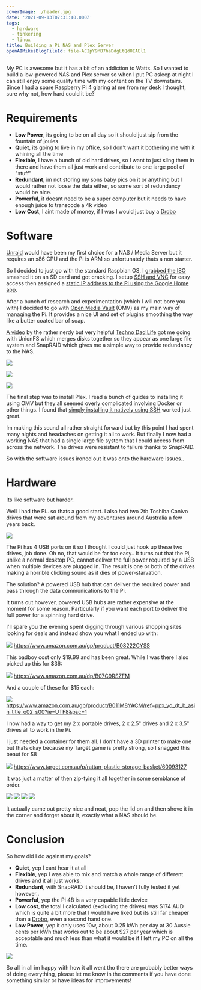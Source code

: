 ```yaml
---
coverImage: ./header.jpg
date: '2021-09-13T07:31:40.000Z'
tags:
  - hardware
  - tinkering
  - linux
title: Building a Pi NAS and Plex Server
openAIMikesBlogFileId: file-ACIpY9MB7haDdgLtQdOEAEl1
---
```


My PC is awesome but it has a bit of an addiction to Watts. So I wanted to build a low-powered NAS and Plex server so when I put PC asleep at night I can still enjoy some quality time with my content on the TV downstairs. Since I had a spare Raspberry Pi 4 glaring at me from my desk I thought, sure why not, how hard could it be?

<!-- more -->

# Requirements

- **Low Power**, its going to be on all day so it should just sip from the fountain of joules
- **Quiet**, its going to live in my office, so I don't want it bothering me with it whining all the time
- **Flexible**, I have a bunch of old hard drives, so I want to just sling them in there and have them all just work and contribute to one large pool of "stuff"
- **Redundant**, im not storing my sons baby pics on it or anything but I would rather not loose the data either, so some sort of redundancy would be nice.
- **Powerful**, it doesnt need to be a super computer but it needs to have enough juice to transcode a 4k video
- **Low Cost**, I aint made of money, if I was I would just buy a [Drobo](https://www.drobo.com/)

# Software

[Unraid](https://unraid.net/) would have been my first choice for a NAS / Media Server but it requires an x86 CPU and the Pi is ARM so unfortunately thats a non starter.

So I decided to just go with the standard Raspbian OS, I [grabbed the ISO](https://www.raspberrypi.org/software/) smashed it on an SD card and got cracking. I setup [SSH and VNC](https://www.raspberrypi.org/documentation/computers/configuration.html) for easy access then assigned a [static IP address to the Pi using the Google Home app](https://support.google.com/wifi/answer/6274660?hl=en-AU).

After a bunch of research and experimentation (which I will not bore you with) I decided to go with [Open Media Vault](https://www.openmediavault.org/) (OMV) as my main way of managing the Pi. It provides a nice UI and set of plugins smoothing the way like a butter coated bar of soap.

[A video](https://www.youtube.com/watch?v=FYkdPyCt5FU) by the rather nerdy but very helpful [Techno Dad Life](https://www.youtube.com/channel/UCX2Vhc0LIzSS9aMzhGFZ7PA) got me going with UnionFS which merges disks together so they appear as one large file system and SnapRAID which gives me a simple way to provide redundancy to the NAS.

[![](./filesystems.png)](./filesystems.png)

[![](./unionfs.png)](./unionfs.png)

[![](./snapraid.png)](./snapraid.png)

The final step was to install Plex. I read a bunch of guides to installing it using OMV but they all seemed overly complicated involving Docker or other things. I found that [simply installing it natively using SSH](https://pimylifeup.com/raspberry-pi-plex-server/) worked just great.

Im making this sound all rather straight forward but by this point I had spent many nights and headaches on getting it all to work. But finally I now had a working NAS that had a single large file system that I could access from across the network. The drives were resistant to failure thanks to SnapRAID.

So with the software issues ironed out it was onto the hardware issues..

# Hardware

Its like software but harder.

Well I had the Pi.. so thats a good start. I also had two 2tb Toshiba Canivo drives that were sat around from my adventures around Australia a few years back.

[![](./2tb-toshiba.jpg)](./2tb-toshiba.jpg)

The Pi has 4 USB ports on it so I thought I could just hook up these two drives, job done. Oh no, that would be far too easy.. It turns out that the Pi, unlike a normal desktop PC, cannot deliver the full power required by a USB when multiple devices are plugged in. The result is one or both of the drives making a horrible clicking sound as it dies of power-starvation.

The solution? A powered USB hub that can deliver the required power and pass through the data communications to the Pi.

It turns out however, powered USB hubs are rather expensive at the moment for some reason. Particularly if you want each port to deliver the full power for a spinning hard drive.

I'll spare you the evening spent digging through various shopping sites looking for deals and instead show you what I ended up with:

[![](./usbhub.jpg)](./usbhub.jpg)
https://www.amazon.com.au/gp/product/B08222CYSS

This badboy cost only $19.99 and has been great. While I was there I also picked up this for $36:

[![](./usbdock.jpg)](./usbdock.jpg)
https://www.amazon.com.au/dp/B07C9RSZFM

And a couple of these for $15 each:

[![](./usbadaptor.jpg)](./usbadaptor.jpg)
https://www.amazon.com.au/gp/product/B011M8YACM/ref=ppx_yo_dt_b_asin_title_o02_s00?ie=UTF8&psc=1

I now had a way to get my 2 x portable drives, 2 x 2.5" drives and 2 x 3.5" drives all to work in the Pi.

I just needed a container for them all. I don't have a 3D printer to make one but thats okay because my Targét game is pretty strong, so I snagged this beaut for $8

[![](./container.jpg)](./container.jpg)
https://www.target.com.au/p/rattan-plastic-storage-basket/60093127

It was just a matter of then zip-tying it all together in some semblance of order.

[![](./pic1.jpg)](./pic1.jpg) [![](./pic2.jpg)](./pic2.jpg) [![](./pic3.jpg)](./pic3.jpg) [![](./pic4.jpg)](./pic4.jpg)

It actually came out pretty nice and neat, pop the lid on and then shove it in the corner and forget about it, exactly what a NAS should be.

# Conclusion

So how did I do against my goals?

- **Quiet**, yep I cant hear it at all
- **Flexible**, yep I was able to mix and match a whole range of different drives and it all just works.
- **Redundant**, with SnapRAID it should be, I haven't fully tested it yet however..
- **Powerful**, yep the Pi 4B is a very capable little device
- **Low cost**, the total I calculated (excluding the drives) was $174 AUD which is quite a bit more that I would have liked but its still far cheaper than a [Drobo](https://www.drobo.com/), even a second hand one.
- **Low Power**, yep it only uses 10w, about 0.25 kWh per day at 30 Aussie cents per kWh that works out to be about $27 per year which is acceptable and much less than what it would be if I left my PC on all the time.

[![](./power.PNG)](./power.PNG)

So all in all im happy with how it all went tho there are probably better ways of doing everything, please let me know in the comments if you have done something similar or have ideas for improvements!

